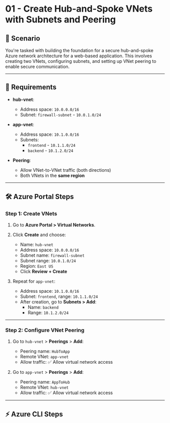 # 01 - Create Hub-and-Spoke VNets with Subnets and Peering

## 🧭 Scenario

You're tasked with building the foundation for a secure hub-and-spoke Azure network architecture for a web-based application. This involves creating two VNets, configuring subnets, and setting up VNet peering to enable secure communication.

---

## 🎯 Requirements

- **hub-vnet**:
  - Address space: `10.0.0.0/16`
  - Subnet: `firewall-subnet` - `10.0.1.0/24`

- **app-vnet**:
  - Address space: `10.1.0.0/16`
  - Subnets:
    - `frontend` - `10.1.1.0/24`
    - `backend` - `10.1.2.0/24`

- **Peering**:
  - Allow VNet-to-VNet traffic (both directions)
  - Both VNets in the **same region**

---

## 🛠️ Azure Portal Steps

### Step 1: Create VNets

1. Go to **Azure Portal > Virtual Networks**.
2. Click **Create** and choose:
   - Name: `hub-vnet`
   - Address space: `10.0.0.0/16`
   - Subnet name: `firewall-subnet`
   - Subnet range: `10.0.1.0/24`
   - Region: `East US`
   - Click **Review + Create**

3. Repeat for `app-vnet`:
   - Address space: `10.1.0.0/16`
   - Subnet: `frontend`, range: `10.1.1.0/24`
   - After creation, go to **Subnets > Add**:
     - Name: `backend`
     - Range: `10.1.2.0/24`

---

### Step 2: Configure VNet Peering

1. Go to `hub-vnet` > **Peerings** > **Add**:
   - Peering name: `HubToApp`
   - Remote VNet: `app-vnet`
   - Allow traffic: ✅ Allow virtual network access

2. Go to `app-vnet` > **Peerings** > **Add**:
   - Peering name: `AppToHub`
   - Remote VNet: `hub-vnet`
   - Allow traffic: ✅ Allow virtual network access

---

## ⚡ Azure CLI Steps



